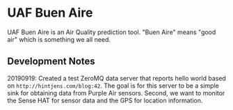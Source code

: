 # UAF Buen Aire
UAF Buen Aire is an Air Quality prediction tool. "Buen Aire" means "good air" which is something we all need.

## Development Notes

20190919: Created a test ZeroMQ data server that reports hello world based on `http://hintjens.com/blog:42`. The goal is for this server to be a simple sink for obtaining data from Purple Air sensors. Second, we want to monitor the Sense HAT for sensor data and the GPS for location information.
